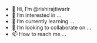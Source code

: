 - 👋 Hi, I’m @rishirajtiwarir
- 👀 I’m interested in ...
- 🌱 I’m currently learning ...
- 💞️ I’m looking to collaborate on ...
- 📫 How to reach me ...

<!---
rishirajtiwarir/rishirajtiwarir is a ✨ special ✨ repository because its `README.md` (this file) appears on your GitHub profile.
You can click the Preview link to take a look at your changes.
--->
